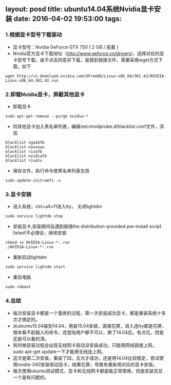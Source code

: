 layout: posd
title: ubuntu14.04系统Nvidia显卡安装
date: 2016-04-02 19:53:00
tags:
---

### 1.根据显卡型号下载驱动
- 显卡型号：Nvidia GeForce GTX 750 ( 2 GB / 技嘉 )
- Nvidia官方显卡下载地址（http://www.geforce.cn/drivers)，选择对应的显卡型号下载，由于点击同意并下载，是跳到链接文件，需要采用wget方式下载，如下
```
wget http://cn.download.nvidia.com/XFree86/Linux-x86_64/361.42/NVIDIA-Linux-x86_64-361.42.run
```

### 2.卸载Nvidia显卡，屏蔽其他显卡
- 卸载显卡
```
sudo apt-get remove --purge nvidia-*
```
- 将其他显卡加入黑名单列表，编辑/etc/modprobe.d/blacklist.conf文件，添加
```
blacklist vga16fb 
blacklist nouveau
blacklist rivafb
blacklist nvidiafb
blacklist rivatv
```
- 保存文件，执行命令使黑名单列表生效
```
sudo update-initramfs -u
```

### 3.显卡安装
- 进入系统，ctrl+alt+f1进入tty， 关闭lightdm
```
sudo service lightdm stop
```
- 安装显卡,安装期间会遇到报错the distribution-provided pre-install script failed!不必理会，继续安装
```
chmod +x NVIDIA-Linux-*-.run
./NVIDIA-Linux-*-.run
```
- 重新启动lightdm
```
sudo service lightdm start
```
- 重启电脑
```
sudo reboot
```

### 4.总结
- 每次安装显卡都是一个蛋疼的过程，第一次安装成功显卡，都是重装系统十多次才搞定的。
- 从ubuntu15.04装到14.04，用装15.04安装，直接花屏，进入连tty都是花屏，根本看不起输入的命令，连登陆用户都不可以，换了14.04后，有点花，但是还是可以看的清。
- 有时候安装过程会出现无线网卡驱动没安装成功，只能用网线链接上网，sudo apt-get update一下才能用无线连上网。
- 这次是第二次安装，重装了四，五次才成功，还是用14.04比较稳定，尝试使用nvidia-340安装驱动显卡，结果花屏，导致有重新用对应的显卡安装。
- 每次使用ubuntu测试模式，显卡和无线网卡都是能正常使用，但是安装完总一个是有问题的。

